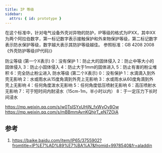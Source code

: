 ```yaml
---
title: IP 等级
sidebar:
  attrs: { id: prototype }
---
```


在这个标准中，针对电气设备外壳对异物的防护，IP等级的格式为IPXX，其中XX为两个阿拉伯数字，第一标记数字表示接触保护和外来物保护等级，第二标记数字表示防水保护等级，数字越大表示其防护等级越佳。 
参照标准：GB 4208 2008 《外壳防护等级(IP代码)》

防尘等级
(第一个X表示)
0：没有保护
1：防止大的固体侵入
2：防止中等大小的固体侵入
3：防止小固体侵入
4：防止大于1mm的固体进入
5：防止有害的粉尘堆积
6：完全防止粉尘进入
防水等级
(第二个X表示)
0：没有保护
1：水滴滴入到外壳无影响
2：水或雨水从15度角滴到外壳上无影响
3：水或雨水从60度角滴到外壳上无影响
4：任何角度泼水无影响
5：任何角度低压喷射无影响
6：高压喷射水无影响
7：可于短时间内耐浸水（15cm-1m，半小时以内）
8：于一定压力下长时间浸水

https://mp.weixin.qq.com/s/w0TsISYxUHjN_fxWyOy8Ow
https://mp.weixin.qq.com/s/mBBmmAvnKQhjrT_eN7ZOiA




## 参考
1. https://baike.baidu.com/item/IP65/3755902?fromtitle=IP%E7%AD%89%E7%BA%A7&fromid=9978540&fr=aladdin